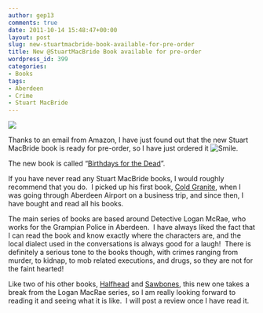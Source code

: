 ```yaml
---
author: gep13
comments: true
date: 2011-10-14 15:48:47+00:00
layout: post
slug: new-stuartmacbride-book-available-for-pre-order
title: New @StuartMacBride Book available for pre-order
wordpress_id: 399
categories:
- Books
tags:
- Aberdeen
- Crime
- Stuart MacBride
---
```


[![](http://ws.assoc-amazon.co.uk/widgets/q?_encoding=UTF8&Format=_SL110_&ASIN=0007344171&MarketPlace=GB&ID=AsinImage&WS=1&tag=www6thprimeco-21&ServiceVersion=20070822)](http://www.amazon.co.uk/gp/product/0007344171/ref=as_li_ss_il?ie=UTF8&tag=www6thprimeco-21&linkCode=as2&camp=1634&creative=19450&creativeASIN=0007344171)

Thanks to an email from Amazon, I have just found out that the new Stuart MacBride book is ready for pre-order, so I have just ordered it ![Smile](http://www.gep13.co.uk/blog/wp-content/uploads/2011/10/wlEmoticon-smile2.png).

The new book is called “[Birthdays for the Dead](http://www.amazon.co.uk/gp/product/0007344171/ref=as_li_ss_tl?ie=UTF8&tag=www6thprimeco-21&linkCode=as2&camp=1634&creative=19450&creativeASIN=0007344171)”.

If you have never read any Stuart MacBride books, I would roughly recommend that you do.  I picked up his first book, [Cold Granite](http://www.amazon.co.uk/gp/product/0007193149/ref=as_li_ss_tl?ie=UTF8&tag=www6thprimeco-21&linkCode=as2&camp=1634&creative=19450&creativeASIN=0007193149), when I was going through Aberdeen Airport on a business trip, and since then, I have bought and read all his books.

The main series of books are based around Detective Logan McRae, who works for the Grampian Police in Aberdeen.  I have always liked the fact that I can read the book and know exactly where the characters are, and the local dialect used in the conversations is always good for a laugh!  There is definitely a serious tone to the books though, with crimes ranging from murder, to kidnap, to mob related executions, and drugs, so they are not for the faint hearted!

Like two of his other books, [Halfhead](http://www.amazon.co.uk/gp/product/0007349262/ref=as_li_ss_tl?ie=UTF8&tag=www6thprimeco-21&linkCode=as2&camp=1634&creative=19450&creativeASIN=0007349262) and [Sawbones](http://www.amazon.co.uk/gp/product/1842999575/ref=as_li_ss_tl?ie=UTF8&tag=www6thprimeco-21&linkCode=as2&camp=1634&creative=19450&creativeASIN=1842999575), this new one takes a break from the Logan MacRae series, so I am really looking forward to reading it and seeing what it is like.  I will post a review once I have read it.
